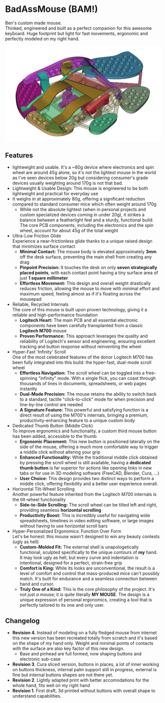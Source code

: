 # BadAssMouse (BAM!)
Ben's custom made mouse.  
Thinked, engineered and built as a perfect companion for this awesome keyboard.
Huge footprint but light for fast movements, ergonomic and perfectly modeled on my right hand.

![project logo](logo.png)

## Features
- lightweight and usable. It's a ~80g device where electronics and spin wheel are around 45g alone, so it's not the lightest mouse in the world as I've seen devices below 20g but considering
consumer's grade devices usually weighting around 170g is not that bad.
- Lightweight & Usable Design: This mouse is engineered to be both lightweight and practical for everyday use
- It weighs in at approximately 80g, offering a significant reduction compared to standard consumer mice which often weight around 170g
  - While not the absolute lightest (when in personal projects and custom specialized devices coming in under 20g), it strikes a balance between a featherlight feel and a sturdy,
    functional build. The core PCB components, including the electronics and the spin wheel, account for about 45g of the total weight
- Ultra-Low Friction Glide  
  Experience a near-frictionless glide thanks to a unique raised design that minimizes surface contact
  - **Minimal Contact:** The mouse body is elevated approximately **3mm** off the desk surface, preventing the main shell from creating any drag
  - **Pinpoint Precision:** It touches the desk on only **seven strategically placed points**, with each contact point having a tiny surface area of just **1 square millimeter**
  - **Effortless Movement:** This design and overall weight drastically reduces friction, allowing the mouse to move with minimal effort and maximum speed, feeling almost as if it's floating across the mousepad
- Reliable, Recycled Internals  
The core of this mouse is built upon proven technology, giving it a reliable and high-performance foundation
  - **Logitech Heart:** The main PCB and all essential electronic components have been carefully transplanted from a classic **Logitech M700** mouse
  - **Proven Performance:** This approach leverages the quality and reliability of Logitech's sensor and engineering, ensuring excellent tracking and button response without reinventing the wheel
- Hyper-Fast 'Infinity' Scroll  
One of the most celebrated features of the donor Logitech M700 has been fully integrated into this build: the hyper-fast, dual-mode scroll wheel
  - **Effortless Navigation:** The scroll wheel can be toggled into a free-spinning "infinity" mode. With a single flick, you can coast through thousands of lines in documents, spreadsheets, or web pages instantly
  - **Dual-Mode Precision:** The mouse retains the ability to switch back to a standard, tactile "click-to-click" mode for when precision and line-by-line control are needed
  - **A Signature Feature:** This powerful and satisfying function is a direct result of using the M700's internals, bringing a premium, productivity-enhancing feature to a unique custom body
- Dedicated Thumb Button (Middle Click)  
To improve ergonomics and functionality, a custom third mouse button has been added, accessible to the thumb
  - **Ergonomic Placement:** This new button is positioned laterally on the side of the mouse, offering a much more comfortable way to trigger a middle click without altering your grip
  - **Enhanced Functionality:** While the traditional middle click obtained by pressing the scroll wheel is still available, having a 
    **dedicated thumb button** is far superior for actions like opening links in new tabs or for use in 3D modeling software (FreeCAD, Blender, Cura, ...)
  - **User Choice:** This design provides two distinct ways to perform a middle click, offering flexibility and a better user experience overall.
- Horizontal Tilt-Wheel Scrolling  
Another powerful feature inherited from the Logitech M700 internals is the tilt-wheel functionality
  - **Side-to-Side Scrolling:** The scroll wheel can be tilted left and right, providing seamless **horizontal scrolling**
  - **Productivity Boost:** This is incredibly useful for navigating wide spreadsheets, timelines in video editing software, or large images without having to use horizontal scroll bars
- Hyper-Personalized Ergonomics: Function Over Form  
Let's be honest: this mouse wasn't designed to win any beauty contests (ugly as hell)
  - **Custom-Molded Fit:** The external shell is unapologetically functional, sculpted specifically to the unique contours of **my** hand. It may look ugly as hell, 
    but every curve and indentation is intentional, designed for a perfect, strain-free grip
  - **Comfort is King:** While its looks are unconventional, the result is a level of comfort and control that mass-produced mice can't possibly match.
    It's built for endurance and a seamless connection between hand and cursor.
  - **Truly One of a Kind:** This is the core philosophy of the project. It's not just *a* mouse; it is quite literally **MY MOUSE**. 
    The design is a unique expression of personal ergonomics, creating a tool that is perfectly tailored to its one and only user.


## Changelog

- **Revision 4**. Instead of modeling on a fully fledged mouse from internet this new version has been recreated
  totally from scratch and it's based on the shape of my hand only.   Weight and minimal points of contacts with
  the surface are also key factor of this new design.
    - Base and pinhead are full formed, now shaping buttons and electronic sub-case
- **Revision 3**. Cura sliced version, buttons in places, a lot of inner working on buttons thickness,
    internal palm support still in progress, external is fine but internal buttons shapes are not there yet.
- **Revision 2**. Lightly adapted print with better accomodations for the whole hand, fits well on my right hand
- **Revision 1**. First draft, 3d printed without buttons with overall shape to understand capabilities.
